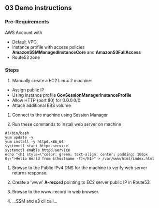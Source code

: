 ## 03 Demo instructions

### Pre-Requirements

AWS Account with

  - Default VPC
  - Instance profile with access policies **AmazonSSMManagedInstanceCore** and **AmazonS3FullAccess**
  - Route53 zone


### Steps

1. Manually create a EC2 Linux 2 machine:
  - Assign public IP
  - Using instance profile **GovSessionManagerInstanceProfile**
  - Allow HTTP (port 80) for 0.0.0.0/0
  - Attach additional EBS volume

1. Connect to the machine using Session Manager

1. Run these commands to install web server on machine

```
#!/bin/bash
yum update -y
yum install -y httpd.x86_64
systemctl start httpd.service
systemctl enable httpd.service
echo "<h1 style=\"color: green; text-align: center; padding: 100px 0;\">Hello World from $(hostname -f)</h1>" > /var/www/html/index.html
```

1. Browse to the Public IPv4 DNS for the machine to verify web server returns response.

1. Create a 'www' **A-record** pointing to EC2 server public IP in Route53.

1. Browse to the www-record in web browser.

1. ...SSM and s3 cli call...

